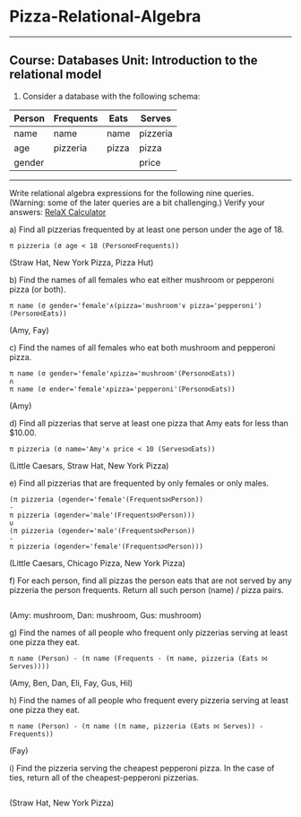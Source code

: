 # Pizza-Relational-Algebra
------
Course: Databases 
Unit: Introduction to the relational model
------

1.  Consider a database with the following schema:

Person | Frequents | Eats | Serves 
-------| --------- | ---- | ------
name   | name      | name | pizzeria
age    | pizzeria  | pizza| pizza
gender |           |      | price

------

Write relational algebra expressions for the following nine queries. (Warning: some of the later queries are a bit challenging.)
Verify your answers: [RelaX Calculator](https://dbis-uibk.github.io/relax/landing)

a) Find all pizzerias frequented by at least one person under the age of 18.

```
π pizzeria (σ age < 18 (Person⨝Frequents))
```
(Straw Hat, New York Pizza, Pizza Hut)

b) Find the names of all females who eat either mushroom or pepperoni pizza (or both).

```
π name (σ gender='female'∧(pizza='mushroom'∨ pizza='pepperoni')(Person⨝Eats))
```
(Amy, Fay)


c) Find the names of all females who eat both mushroom and pepperoni pizza.

```
π name (σ gender='female'∧pizza='mushroom'(Person⨝Eats))
∩
π name (σ ender='female'∧pizza='pepperoni'(Person⨝Eats))
```
(Amy)


d) Find all pizzerias that serve at least one pizza that Amy eats for less than $10.00.

```
π pizzeria (σ name='Amy'∧ price < 10 (Serves⨝Eats))
```
(Little Caesars, Straw Hat, New York Pizza)


e) Find all pizzerias that are frequented by only females or only males.

```
(π pizzeria (σgender='female'(Frequents⨝Person))
-
π pizzeria (σgender='male'(Frequents⨝Person)))
∪
(π pizzeria (σgender='male'(Frequents⨝Person))
-
π pizzeria (σgender='female'(Frequents⨝Person)))
```
(Little Caesars, Chicago Pizza, New York Pizza)


f) For each person, find all pizzas the person eats that are not served by any pizzeria the person frequents. Return all such person (name) / pizza pairs.

```

```
(Amy: mushroom, Dan: mushroom, Gus: mushroom)


g) Find the names of all people who frequent only pizzerias serving at least one pizza they eat.

```
π name (Person) - (π name (Frequents - (π name, pizzeria (Eats ⨝ Serves))))
```
(Amy, Ben, Dan, Eli, Fay, Gus, Hil)


h) Find the names of all people who frequent every pizzeria serving at least one pizza they eat.

```
π name (Person) - (π name ((π name, pizzeria (Eats ⨝ Serves)) - Frequents))
```
(Fay)

i) Find the pizzeria serving the cheapest pepperoni pizza. In the case of ties, return all of the cheapest-pepperoni pizzerias.


```

```
(Straw Hat, New York Pizza)

